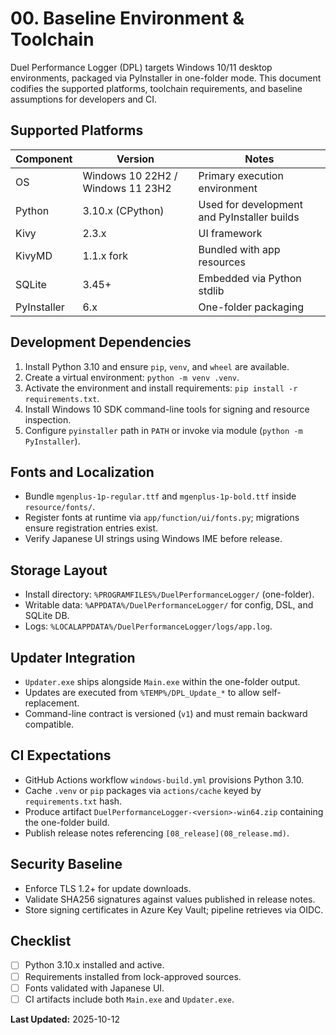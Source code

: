 # 00. Baseline Environment & Toolchain

Duel Performance Logger (DPL) targets Windows 10/11 desktop environments, packaged via PyInstaller in one-folder mode. This document codifies the supported platforms, toolchain requirements, and baseline assumptions for developers and CI.

## Supported Platforms

| Component | Version | Notes |
|-----------|---------|-------|
| OS | Windows 10 22H2 / Windows 11 23H2 | Primary execution environment |
| Python | 3.10.x (CPython) | Used for development and PyInstaller builds |
| Kivy | 2.3.x | UI framework |
| KivyMD | 1.1.x fork | Bundled with app resources |
| SQLite | 3.45+ | Embedded via Python stdlib |
| PyInstaller | 6.x | One-folder packaging |

## Development Dependencies

1. Install Python 3.10 and ensure `pip`, `venv`, and `wheel` are available.
2. Create a virtual environment: `python -m venv .venv`.
3. Activate the environment and install requirements: `pip install -r requirements.txt`.
4. Install Windows 10 SDK command-line tools for signing and resource inspection.
5. Configure `pyinstaller` path in `PATH` or invoke via module (`python -m PyInstaller`).

## Fonts and Localization

- Bundle `mgenplus-1p-regular.ttf` and `mgenplus-1p-bold.ttf` inside `resource/fonts/`.
- Register fonts at runtime via `app/function/ui/fonts.py`; migrations ensure registration entries exist.
- Verify Japanese UI strings using Windows IME before release.

## Storage Layout

- Install directory: `%PROGRAMFILES%/DuelPerformanceLogger/` (one-folder).
- Writable data: `%APPDATA%/DuelPerformanceLogger/` for config, DSL, and SQLite DB.
- Logs: `%LOCALAPPDATA%/DuelPerformanceLogger/logs/app.log`.

## Updater Integration

- `Updater.exe` ships alongside `Main.exe` within the one-folder output.
- Updates are executed from `%TEMP%/DPL_Update_*` to allow self-replacement.
- Command-line contract is versioned (`v1`) and must remain backward compatible.

## CI Expectations

- GitHub Actions workflow `windows-build.yml` provisions Python 3.10.
- Cache `.venv` or `pip` packages via `actions/cache` keyed by `requirements.txt` hash.
- Produce artifact `DuelPerformanceLogger-<version>-win64.zip` containing the one-folder build.
- Publish release notes referencing `[08_release](08_release.md)`.

## Security Baseline

- Enforce TLS 1.2+ for update downloads.
- Validate SHA256 signatures against values published in release notes.
- Store signing certificates in Azure Key Vault; pipeline retrieves via OIDC.

## Checklist

- [ ] Python 3.10.x installed and active.
- [ ] Requirements installed from lock-approved sources.
- [ ] Fonts validated with Japanese UI.
- [ ] CI artifacts include both `Main.exe` and `Updater.exe`.

**Last Updated:** 2025-10-12
